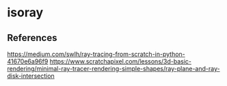 # isoray

## References

https://medium.com/swlh/ray-tracing-from-scratch-in-python-41670e6a96f9
https://www.scratchapixel.com/lessons/3d-basic-rendering/minimal-ray-tracer-rendering-simple-shapes/ray-plane-and-ray-disk-intersection